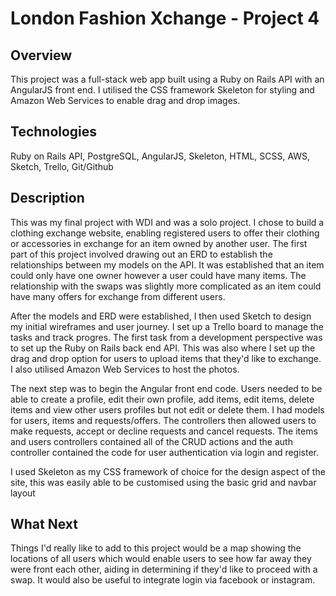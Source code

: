 <h1>London Fashion Xchange - Project 4</h1>

<h2>Overview</h2>
<p>This project was a full-stack web app built using a Ruby on Rails API with an AngularJS front end. I utilised the CSS framework Skeleton for styling and Amazon Web Services to enable drag and drop images.</p>

<h2>Technologies</h2>
<p>Ruby on Rails API, PostgreSQL, AngularJS, Skeleton, HTML, SCSS, AWS, Sketch, Trello, Git/Github</p>

<h2>Description</h2>
<p>This was my final project with WDI and was a solo project. I chose to build a clothing exchange website, enabling registered users to offer their clothing or accessories in exchange for an item owned by another user. The first part of this project involved drawing out an ERD to establish the relationships between my models on the API. It was established that an item could only have one owner however a user could have many items. The relationship with the swaps was slightly more complicated as an item could have many offers for exchange from different users.

<p>After the models and ERD were established, I then used Sketch to design my initial wireframes and user journey. I set up a Trello board to manage the tasks and track progres. The first task from a development perspective was to set up the Ruby on Rails back end API. This was also where I set up the drag and drop option for users to upload items that they'd like to exchange. I also utilised Amazon Web Services to host the photos. </p>

<p>The next step was to begin the Angular front end code. Users needed to be able to create a profile, edit their own profile, add items, edit items, delete items and view other users profiles but not edit or delete them. I had models for users, items and requests/offers. The controllers then allowed users to make requests, accept or decline requests and cancel requests. The items and users controllers contained all of the CRUD actions and the auth controller contained the code for user authentication via login and register.</p>

<p>I used Skeleton as my CSS framework of choice for the design aspect of the site, this was easily able to be customised using the basic grid and navbar layout</p>

<h2>What Next</h2>
<p>Things I'd really like to add to this project would be a map showing the locations of all users which would enable users to see how far away they were front each other, aiding in determining if they'd like to proceed with a swap. It would also be useful to integrate login via facebook or instagram.</p>



